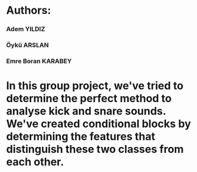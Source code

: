 # Authors:
###  Adem YILDIZ
###  Öykü ARSLAN
###  Emre Boran KARABEY

# In this group project, we've tried to determine the perfect method to analyse kick and snare sounds. We've created conditional blocks by determining the features that distinguish these two classes from each other.
